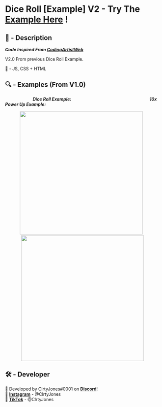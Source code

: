 # Dice Roll [Example] V2 - Try The [Example Here](https://clrtyjones.github.io/diceRollExample-v2) ! 


## 📝 - Description
***Code Inspired From [CodingArtistWeb](https://codingartistweb.com/2021/04/roll-the-dice-javascript-dice-roll/)***

V2.0 From previous Dice Roll Example.

🔧 - JS, CSS + HTML

## 🔍 - Examples (From V1.0)

&emsp; &emsp; &emsp; &emsp; &emsp; ***Dice Roll Example:*** &emsp; &emsp; &emsp; &emsp; &emsp; &emsp; &emsp; &emsp; &emsp; &emsp; &emsp; &emsp; &emsp; &emsp; ***10x Power Up Example:***

<p float="left" align="middle">
<img src="https://user-images.githubusercontent.com/66184564/155868349-e99914a3-172e-4396-aaed-a69ae9766ea8.gif" width="400">
  &nbsp;
<img src="https://user-images.githubusercontent.com/66184564/155868351-5695491e-fa7f-4a38-805f-c0155af3e55a.gif" width="400" height="408">
</p>

## 🛠 - Developer
🔧 Developed by ClrtyJones#0001 on **[Discord](https://discordapp.com/users/518973664784416784/)**!  
📸 **[Instagram](https://www.instagram.com/clrtyjones/)** - @ClrtyJones  
🎥 **[TikTok](https://www.tiktok.com/@clrtyjones?lang=en)** - @ClrtyJones  
